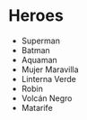 # Heroes

* Superman
* Batman
* Aquaman
* Mujer Maravilla
* Linterna Verde
* Robin
* Volcán Negro
* Matarife
